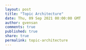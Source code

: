 ```yaml
---
layout: post
title: "Topic Architecture"
date: Thu, 09 Sep 2021 00:00:00 GMT
author: gvensan
comments: true
published: true
share: true
permalink: topic-architecture
---
```

